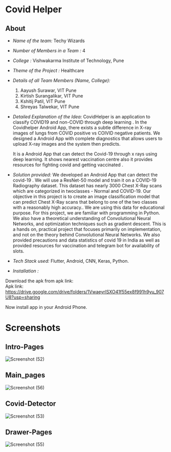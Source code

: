 # Covid Helper
## About 
- *Name of the team:* Techy Wizards
-  *Number of Members in a Team :* 4
- *College :* Vishwakarma Institute of Technology, Pune
-  *Theme of the Project :* Healthcare
-  *Details of all Team Members (Name, College):*
	1. Aayush Surawar, VIT Pune
	2. Kirtish Surangalikar, VIT Pune
	3. Kshitij Patil, VIT Pune
	4. Shreyas Talwekar, VIT Pune

- *Detailed Explanation of the Idea:*
	CovidHelper is an application to classify COVID19 and non-COVID through deep learning . In the Covidhelper Android App, there exists a subtle difference in X-ray images of lungs from COVID positive vs COIVID negative patients. We designed a Android App with complete diagnostics that allows users to upload X-ray images and the system then predicts.

	It is a Android App that can detect the Covid-19 through x rays using deep learning. It shows nearest vaccination centre also it provides resources for fighting covid and getting vaccinated .

- *Solution provided:* 
	We developed an Android App that can detect the covid-19 . We will use a ResNet-50 model and train it on a COVID-19 Radiography dataset. This dataset has nearly 3000 Chest X-Ray scans which are categorized in twoclasses - Normal and COVID-19. Our objective in this project is to create an image classification model that can predict Chest X-Ray scans that belong to one of the two classes with a reasonably high accuracy.. We are using this data for educational purpose. For this project, we are familiar with programming in Python. We also have a theoretical understanding of Convolutional Neural Networks, and optimization techniques such as gradient descent. This is a hands on, practical project that focuses primarily on implementation, and not on the theory behind Convolutional Neural Networks. We also provided precautions and data statistics of covid 19 in India as well as provided resources for vaccination and telegram bot for availability of slots.

- *Tech Stack used:* Flutter, Android, CNN, Keras, Python. 
- *Installation :* 

Download the apk from apk link:  
Apk link:
 https://drive.google.com/drive/folders/1VwaeyrlSXO41f55ex8f991h9yu_907U8?usp=sharing

Now install app in your Android Phone.

# Screenshots
## Intro-Pages
![Screenshot (52)](https://user-images.githubusercontent.com/74871941/125183923-b0124c80-e237-11eb-9ba4-bc3cb3a43302.png)

## Main_pages
![Screenshot (56)](https://user-images.githubusercontent.com/74871941/125184155-09c74680-e239-11eb-8353-4bc017e73a86.png)

## Covid-Detector
![Screenshot (53)](https://user-images.githubusercontent.com/74871941/125183963-e94abc80-e237-11eb-979e-492924e6ef9f.png)

## Drawer-Pages
![Screenshot (55)](https://user-images.githubusercontent.com/74871941/125184080-958ca300-e238-11eb-9288-6a1d9dafa2a2.png)



